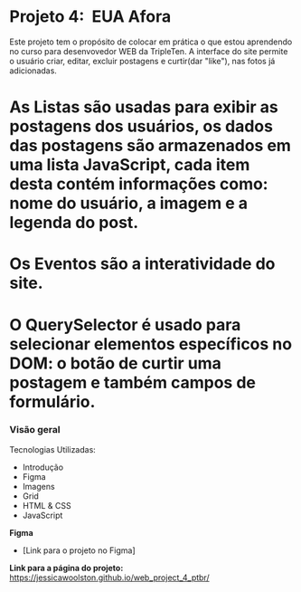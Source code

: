 # Projeto 4:  EUA Afora

Este projeto tem o propósito de colocar em prática o que estou aprendendo no curso para desenvovedor WEB da TripleTen.
A interface do site permite o usuário criar, editar, excluir postagens e curtir(dar "like"), nas fotos já adicionadas.
# As Listas são usadas para exibir as postagens dos usuários, os dados das postagens são armazenados em uma lista JavaScript, cada item desta contém informações como: nome do usuário, a imagem e a legenda do post. 
# Os Eventos são a interatividade do site.
# O QuerySelector é usado para selecionar elementos específicos no DOM: o botão de curtir uma postagem e também campos de formulário.



### Visão geral

Tecnologias Utilizadas:

- Introdução
- Figma
- Imagens
- Grid
- HTML & CSS
- JavaScript

**Figma**

- [Link para o projeto no Figma]

**Link para a página do projeto:**
https://jessicawoolston.github.io/web_project_4_ptbr/
